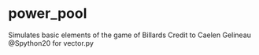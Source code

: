 # power_pool
Simulates basic elements of the game of Billards
Credit to Caelen Gelineau @Spython20 for vector.py
